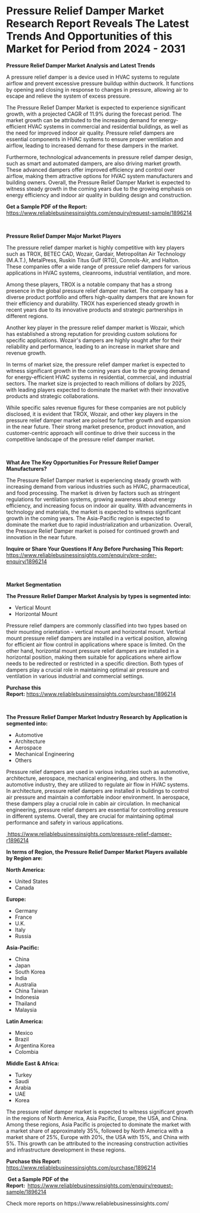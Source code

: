 <p><h1>Pressure Relief Damper Market Research Report Reveals The Latest Trends And Opportunities of this Market for Period from 2024 - 2031</h1></p><p><strong>Pressure Relief Damper Market Analysis and Latest Trends</strong></p>
<p><p>A pressure relief damper is a device used in HVAC systems to regulate airflow and prevent excessive pressure buildup within ductwork. It functions by opening and closing in response to changes in pressure, allowing air to escape and relieve the system of excess pressure.</p><p>The Pressure Relief Damper Market is expected to experience significant growth, with a projected CAGR of 11.9% during the forecast period. The market growth can be attributed to the increasing demand for energy-efficient HVAC systems in commercial and residential buildings, as well as the need for improved indoor air quality. Pressure relief dampers are essential components in HVAC systems to ensure proper ventilation and airflow, leading to increased demand for these dampers in the market.</p><p>Furthermore, technological advancements in pressure relief damper design, such as smart and automated dampers, are also driving market growth. These advanced dampers offer improved efficiency and control over airflow, making them attractive options for HVAC system manufacturers and building owners. Overall, the Pressure Relief Damper Market is expected to witness steady growth in the coming years due to the growing emphasis on energy efficiency and indoor air quality in building design and construction.</p></p>
<p><strong>Get a Sample PDF of the Report:&nbsp;</strong> <a href="https://www.reliablebusinessinsights.com/enquiry/request-sample/1896214">https://www.reliablebusinessinsights.com/enquiry/request-sample/1896214</a></p>
<p>&nbsp;</p>
<p><strong>Pressure Relief Damper Major Market Players</strong></p>
<p><p>The pressure relief damper market is highly competitive with key players such as TROX, BETEC CAD, Wozair, Gardair, Metropolitan Air Technology (M.A.T.), MetalPress, Ruskin Titus Gulf (RTG), Connols-Air, and Halton. These companies offer a wide range of pressure relief dampers for various applications in HVAC systems, cleanrooms, industrial ventilation, and more.</p><p>Among these players, TROX is a notable company that has a strong presence in the global pressure relief damper market. The company has a diverse product portfolio and offers high-quality dampers that are known for their efficiency and durability. TROX has experienced steady growth in recent years due to its innovative products and strategic partnerships in different regions.</p><p>Another key player in the pressure relief damper market is Wozair, which has established a strong reputation for providing custom solutions for specific applications. Wozair's dampers are highly sought after for their reliability and performance, leading to an increase in market share and revenue growth.</p><p>In terms of market size, the pressure relief damper market is expected to witness significant growth in the coming years due to the growing demand for energy-efficient HVAC systems in residential, commercial, and industrial sectors. The market size is projected to reach millions of dollars by 2025, with leading players expected to dominate the market with their innovative products and strategic collaborations.</p><p>While specific sales revenue figures for these companies are not publicly disclosed, it is evident that TROX, Wozair, and other key players in the pressure relief damper market are poised for further growth and expansion in the near future. Their strong market presence, product innovation, and customer-centric approach will continue to drive their success in the competitive landscape of the pressure relief damper market.</p></p>
<p>&nbsp;</p>
<p><strong>What Are The Key Opportunities For Pressure Relief Damper Manufacturers?</strong></p>
<p><p>The Pressure Relief Damper market is experiencing steady growth with increasing demand from various industries such as HVAC, pharmaceutical, and food processing. The market is driven by factors such as stringent regulations for ventilation systems, growing awareness about energy efficiency, and increasing focus on indoor air quality. With advancements in technology and materials, the market is expected to witness significant growth in the coming years. The Asia-Pacific region is expected to dominate the market due to rapid industrialization and urbanization. Overall, the Pressure Relief Damper market is poised for continued growth and innovation in the near future.</p></p>
<p><strong>Inquire or Share Your Questions If Any Before Purchasing This Report:</strong> <a href="https://www.reliablebusinessinsights.com/enquiry/pre-order-enquiry/1896214">https://www.reliablebusinessinsights.com/enquiry/pre-order-enquiry/1896214</a></p>
<p>&nbsp;</p>
<p><strong>Market Segmentation</strong></p>
<p><strong>The Pressure Relief Damper Market Analysis by types is segmented into:</strong></p>
<p><ul><li>Vertical Mount</li><li>Horizontal Mount</li></ul></p>
<p><p>Pressure relief dampers are commonly classified into two types based on their mounting orientation - vertical mount and horizontal mount. Vertical mount pressure relief dampers are installed in a vertical position, allowing for efficient air flow control in applications where space is limited. On the other hand, horizontal mount pressure relief dampers are installed in a horizontal position, making them suitable for applications where airflow needs to be redirected or restricted in a specific direction. Both types of dampers play a crucial role in maintaining optimal air pressure and ventilation in various industrial and commercial settings.</p></p>
<p><strong>Purchase this Report:&nbsp;</strong><a href="https://www.reliablebusinessinsights.com/purchase/1896214">https://www.reliablebusinessinsights.com/purchase/1896214</a></p>
<p>&nbsp;</p>
<p><strong>The Pressure Relief Damper Market Industry Research by Application is segmented into:</strong></p>
<p><ul><li>Automotive</li><li>Architecture</li><li>Aerospace</li><li>Mechanical Engineering</li><li>Others</li></ul></p>
<p><p>Pressure relief dampers are used in various industries such as automotive, architecture, aerospace, mechanical engineering, and others. In the automotive industry, they are utilized to regulate air flow in HVAC systems. In architecture, pressure relief dampers are installed in buildings to control air pressure and maintain a comfortable indoor environment. In aerospace, these dampers play a crucial role in cabin air circulation. In mechanical engineering, pressure relief dampers are essential for controlling pressure in different systems. Overall, they are crucial for maintaining optimal performance and safety in various applications.</p></p>
<p><a href="https://www.reliablebusinessinsights.com/pressure-relief-damper-r1896214">&nbsp;https://www.reliablebusinessinsights.com/pressure-relief-damper-r1896214</a></p>
<p><strong>In terms of Region, the Pressure Relief Damper Market Players available by Region are:</strong></p>
<p>
    <p> <strong> North America: </strong>
        <ul>
            <li>United States</li>
            <li>Canada</li>
        </ul>
        </p> 
    <p> <strong> Europe: </strong>
        <ul>
            <li>Germany</li>
            <li>France</li>
            <li>U.K.</li>
            <li>Italy</li>
            <li>Russia</li>
        </ul>
        </p> 
    <p> <strong> Asia-Pacific: </strong>
        <ul>
            <li>China</li>
            <li>Japan</li>
            <li>South Korea</li>
            <li>India</li>
            <li>Australia</li>
            <li>China Taiwan</li>
            <li>Indonesia</li>
            <li>Thailand</li>
            <li>Malaysia</li>
        </ul>
        </p> 
    <p> <strong> Latin America: </strong>
        <ul>
            <li>Mexico</li>
            <li>Brazil</li>
            <li>Argentina Korea</li>
            <li>Colombia</li>
        </ul>
        </p> 
    <p> <strong> Middle East & Africa: </strong>
        <ul>
            <li>Turkey</li>
            <li>Saudi</li>
            <li>Arabia</li>
            <li>UAE</li>
            <li>Korea</li>
        </ul>
    </p>
    </p>
<p><p>The pressure relief damper market is expected to witness significant growth in the regions of North America, Asia Pacific, Europe, the USA, and China. Among these regions, Asia Pacific is projected to dominate the market with a market share of approximately 35%, followed by North America with a market share of 25%, Europe with 20%, the USA with 15%, and China with 5%. This growth can be attributed to the increasing construction activities and infrastructure development in these regions.</p></p>
<p><strong>Purchase this Report: </strong><a href="https://www.reliablebusinessinsights.com/purchase/1896214">https://www.reliablebusinessinsights.com/purchase/1896214</a></p>
<p>&nbsp;<strong>Get a Sample PDF of the Report:&nbsp;&nbsp;</strong><a href="https://www.reliablebusinessinsights.com/enquiry/request-sample/1896214">https://www.reliablebusinessinsights.com/enquiry/request-sample/1896214</a></p>
<p><strong></strong></p>
<p>Check more reports on https://www.reliablebusinessinsights.com/</p>